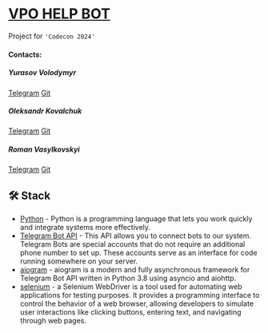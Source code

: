 # [VPO HELP BOT](https://t.me/help_vpo_bot)
Project for `'Codecon 2024'`
#### Contacts:
##### Yurasov Volodymyr
[Telegram](https://t.me/yurasov_volodymyr)
[Git](https://github.com/MusicLovingWolf)
##### Oleksandr Kovalchuk
[Telegram](https://t.me/justsashakovalchuk)
[Git](https://github.com/JustKovalchuk)
##### Roman Vasylkovskyi
[Telegram](https://t.me/test_nano) 
[Git](https://github.com/RomanVasylkovskyi)
## 🛠️ Stack
* [Python](https://www.python.org) - Python is a programming language that lets you work quickly and integrate systems more effectively.
* [Telegram Bot API](https://core.telegram.org) - This API allows you to connect bots to our system. Telegram Bots are special accounts that do not require an additional phone number to set up. These accounts serve as an interface for code running somewhere on your server.
* [aiogram](https://docs.aiogram.dev/en/latest/#) - aiogram is a modern and fully asynchronous framework for Telegram Bot API written in Python 3.8 using asyncio and aiohttp.
* [selenium](https://www.selenium.dev/documentation/webdriver/) - a Selenium WebDriver is a tool used for automating web applications for testing purposes. It provides a programming interface to control the behavior of a web browser, allowing developers to simulate user interactions like clicking buttons, entering text, and navigating through web pages. 
